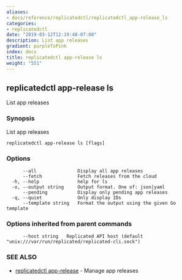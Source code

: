 ```yaml
---
aliases:
- docs/reference/replicatedctl/replicatedctl_app-release_ls
categories:
- replicatedctl
date: "2019-03-12T12:19:48-07:00"
description: List app releases
gradient: purpleToPink
index: docs
title: replicatedctl app-release ls
weight: "551"
---
```


## replicatedctl app-release ls

List app releases

### Synopsis

List app releases

```
replicatedctl app-release ls [flags]
```

### Options

```
      --all               Display all app releases
      --fetch             Fetch releases from the cloud
  -h, --help              help for ls
  -o, --output string     Output format. One of: json|yaml
      --pending           Display only pending app releases
  -q, --quiet             Only display IDs
      --template string   Format the output using the given Go template
```

### Options inherited from parent commands

```
      --host string   Replicated API host (default "unix:///var/run/replicated/replicated-cli.sock")
```

### SEE ALSO

* [replicatedctl app-release](/api/replicatedctl/replicatedctl_app-release/)	 - Manage app releases

